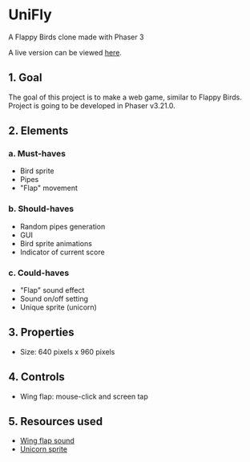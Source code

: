 # UniFly
 A Flappy Birds clone made with Phaser 3
 
 A live version can be viewed [here](https://adriaenxo.github.io/UniFly/).
 
 ## 1. Goal
The goal of this project is to make a web game, similar to Flappy Birds. Project is going to be developed in Phaser v3.21.0.

## 2. Elements
### a. Must-haves
*	Bird sprite
* Pipes
* "Flap" movement

### b.	Should-haves
*	Random pipes generation
*	GUI
*	Bird sprite animations
*	Indicator of current score

### c.	Could-haves
*	"Flap" sound effect
*	Sound on/off setting
* Unique sprite (unicorn)

## 3. Properties
* Size: 640 pixels x 960 pixels

## 4. Controls
*	Wing flap: mouse-click and screen tap

## 5. Resources used
* [Wing flap sound](https://www.zapsplat.com/music/magic-wand-ping-chime-fairy-godmother-18/)
* [Unicorn sprite](https://www.deviantart.com/jamal1/art/Robot-unicorn-sprite-171002679)
